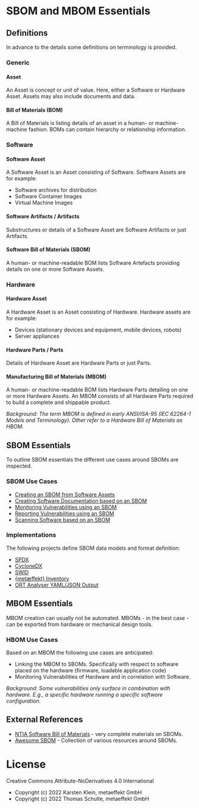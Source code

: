 # SBOM and MBOM Essentials

## Definitions

In advance to the details some definitions on terminology is provided.

### Generic

#### Asset
An Asset is concept or unit of value. Here, either a Software or Hardware Asset. Assets may also include documents
and data.

#### Bill of Materials (BOM)

A Bill of Materials is listing details of an asset in a human- or
machine-machine fashion. BOMs can contain hierarchy or relationship information.

### Software

#### Software Asset
A Software Asset is an Asset consisting of Software. Software Assets are for example:
* Software archives for distribution
* Software Container Images
* Virtual Machine Images

#### Software Artifacts / Artifacts

Substructures or details of a Software Asset are Software Artifacts or just
Artifacts.

#### Software Bill of Materials (SBOM)

A human- or machine-readable BOM lists Software Artefacts providing details on one or more Software Assets.

### Hardware 

#### Hardware Asset
A Hardware Asset is an Asset consisting of Hardware. Hardware assets are for example:
* Devices (stationary devices and equipment, mobile devices, robots)
* Server appliances

#### Hardware Parts / Parts

Details of Hardware Asset are Hardware Parts or just Parts.

#### Manufacturing Bill of Materials (MBOM)

A human- or machine-readable BOM lists Hardware Parts detailing on one or more Hardware Assets. An MBOM consists 
of all Hardware Parts required to build a complete and shippable product.

*Background:
The term MBOM is defined in early ANSI/ISA-95 (IEC 62264-1 Models and Terminology).
Other refer to a Hardware Bill of Materials as HBOM.*

## SBOM Essentials

To outline SBOM essentials the different use cases around SBOMs are inspected.

### SBOM Use Cases

* [Creating an SBOM from Software Assets](docs/01-asset-to-sbom.md)
* [Creating Software Documentation based on an SBOM](docs/02-sbom-to-annex.md)
* [Monitoring Vulnerabilities using an SBOM](docs/03-sbom-to-dashboard.md)
* [Reporting Vulnerabilities using an SBOM](docs/04-sbom-to-report.md)
* [Scanning Software based on an SBOM](docs/05-sbom-to-scan.md)

### Implementations

The following projects define SBOM data models and format definition:

* [SPDX](https://spdx.github.io/spdx-spec/)
* [CycloneDX](https://cyclonedx.org/)
* [SWID](https://www.iso.org/standard/65666.html)
* [{metæffekt} Inventory](https://github.com/org-metaeffekt/metaeffekt-core)
* [ORT Analyser YAML/JSON Output](https://github.com/oss-review-toolkit/ort)

## MBOM Essentials

MBOM creation can usually not be automated. MBOMs - in the best case - can be exported from hardware or mechanical 
design tools.

### HBOM Use Cases

Based on an MBOM the following use cases are anticipated:

* Linking the MBOM to SBOMs. Specifically with respect to software placed on the hardware (firmware, loadable 
  application code)
* Monitoring Vulnerabilities of Hardware and in correlation with Software.

*Background:
Some vulnerabilities only surface in combination with hardware. E.g., a specific hardware running a specific software 
configuration.*

## External References

* [NTIA Software Bill of Materials](https://ntia.gov/SBOM) - very complete materials on SBOMs.
* [Awesome SBOM](https://github.com/awesomeSBOM/awesome-sbom) - Collection of various resources around SBOMs.

# License
Creative Commons Attribute-NoDerivatives 4.0 International
- Copyright (c) 2022 Karsten Klein, metaeffekt GmbH
- Copyright (c) 2022 Thomas Schulte, metaeffekt GmbH
